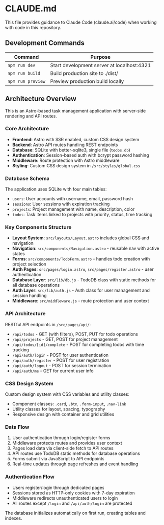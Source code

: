 # CLAUDE.md

This file provides guidance to Claude Code (claude.ai/code) when working with code in this repository.

## Development Commands

| Command | Purpose |
|---------|---------|
| `npm run dev` | Start development server at localhost:4321 |
| `npm run build` | Build production site to ./dist/ |
| `npm run preview` | Preview production build locally |

## Architecture Overview

This is an Astro-based task management application with server-side rendering and API routes.

### Core Architecture
- **Frontend**: Astro with SSR enabled, custom CSS design system
- **Backend**: Astro API routes handling REST endpoints
- **Database**: SQLite with better-sqlite3, single file (`todos.db`)
- **Authentication**: Session-based auth with bcrypt password hashing
- **Middleware**: Route protection with Astro middleware
- **Styling**: Custom CSS design system in `/src/styles/global.css`

### Database Schema
The application uses SQLite with four main tables:
- `users`: User accounts with username, email, password hash
- `sessions`: User sessions with expiration tracking
- `projects`: Project management with name, description, color
- `todos`: Task items linked to projects with priority, status, time tracking

### Key Components Structure
- **Layout System**: `src/layouts/Layout.astro` includes global CSS and navigation
- **Navigation**: `src/components/Navigation.astro` - reusable nav with active states
- **Forms**: `src/components/TodoForm.astro` - handles todo creation with project selection
- **Auth Pages**: `src/pages/login.astro`, `src/pages/register.astro` - user authentication
- **Database Layer**: `src/lib/db.js` - TodoDB class with static methods for all database operations
- **Auth Layer**: `src/lib/auth.js` - Auth class for user management and session handling
- **Middleware**: `src/middleware.js` - route protection and user context

### API Architecture
RESTful API endpoints in `/src/pages/api/`:
- `/api/todos` - GET (with filters), POST, PUT for todo operations
- `/api/projects` - GET, POST for project management  
- `/api/todos/[id]/complete` - POST for completing todos with time tracking
- `/api/auth/login` - POST for user authentication
- `/api/auth/register` - POST for user registration
- `/api/auth/logout` - POST for session termination
- `/api/auth/me` - GET for current user info

### CSS Design System
Custom design system with CSS variables and utility classes:
- Component classes: `.card`, `.btn`, `.form-input`, `.nav-link`
- Utility classes for layout, spacing, typography
- Responsive design with container and grid utilities

### Data Flow
1. User authentication through login/register forms
2. Middleware protects routes and provides user context
3. Pages load data via client-side fetch to API routes
4. API routes use TodoDB static methods for database operations
5. Forms submit via JavaScript to API endpoints
6. Real-time updates through page refreshes and event handling

### Authentication Flow
- Users register/login through dedicated pages
- Sessions stored as HTTP-only cookies with 7-day expiration
- Middleware redirects unauthenticated users to login
- All routes except `/login` and `/api/auth/login` are protected

The database initializes automatically on first run, creating tables and indexes.